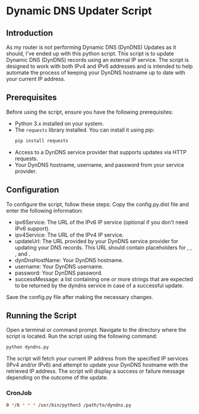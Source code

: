 # Dynamic DNS Updater Script

## Introduction
As my router is not performing Dynamic DNS (DynDNS) Updates as it should, I've ended up with this python script. This script is to update Dynamic DNS (DynDNS) records using an external IP service. The script is designed to work with both IPv4 and IPv6 addresses and is intended to help automate the process of keeping your DynDNS hostname up to date with your current IP address.

## Prerequisites
Before using the script, ensure you have the following prerequisites:

- Python 3.x installed on your system.
- The `requests` library installed. You can install it using pip:
  ```bash
  pip install requests
  ````
- Access to a DynDNS service provider that supports updates via HTTP requests.
- Your DynDNS hostname, username, and password from your service provider.

## Configuration
To configure the script, follow these steps:
Copy the config.py.dist file and enter the following information:

- ipv6Service: The URL of the IPv6 IP service (optional if you don't need IPv6 support).
- ipv4Service: The URL of the IPv4 IP service.
- updateUrl: The URL provided by your DynDNS service provider for updating your DNS records. This URL should contain placeholders for <dynDnsHostName>, <username>, <password>, and <ipAddress>.
- dynDnsHostName: Your DynDNS hostname.
- username: Your DynDNS username.
- password: Your DynDNS password.
- successMessage: a list containing one or more strings that are expected to be returned by the dyndns service in case of a successful update. 


Save the config.py file after making the necessary changes.

## Running the Script
Open a terminal or command prompt. Navigate to the directory where the script is located.
Run the script using the following command:

```bash
python dyndns.py
```

The script will fetch your current IP address from the specified IP services (IPv4 and/or IPv6) and attempt to update your DynDNS hostname with the retrieved IP address. The script will display a success or failure message depending on the outcome of the update.

### CronJob
```bash
0 */6 * * * /usr/bin/python3 /path/to/dyndns.py   
```